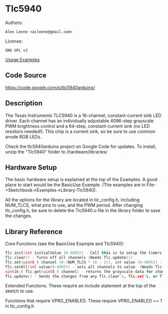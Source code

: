 Tlc5940
=======

Authors:

    Alex Leone <acleone@gmail.com>

License:

    GNU GPL v3


[Usage Examples](./examples)

Code Source
-----------

<https://code.google.com/p/tlc5940arduino/>

Description
-----------

The Texas Instruments TLC5940 is a 16-channel, constant-current sink
LED driver. Each channel has an individually adjustable 4096-step
grayscale PWM brightness control and a 64-step, constant-current sink
(no LED resistors needed!). This chip is a current sink, so be sure to
use common anode RGB LEDs.

Check the tlc5940arduino project on Google Code for updates. To
install, unzip the "Tlc5940" folder to <Arduino
Folder>/hardware/libraries/

Hardware Setup
--------------

The basic hardware setup is explained at the top of the Examples. A
good place to start would be the BasicUse Example. (The examples are
in File->Sketchbook->Examples->Library-Tlc5940).

All the options for the library are located in tlc_config.h, including
NUM_TLCS, what pins to use, and the PWM period. After changing
tlc_config.h, be sure to delete the Tlc5940.o file in the library
folder to save the changes.

Library Reference
-----------------

Core Functions (see the BasicUse Example and Tlc5940):

```cpp
Tlc.init(int initialValue (0-4095)) - Call this is to setup the timers before using any other Tlc functions. initialValue defaults to zero (all channels off).
Tlc.clear() - Turns off all channels (Needs Tlc.update())
Tlc.set(uint8_t channel (0-(NUM_TLCS * 16 - 1)), int value (0-4095)) - sets the grayscale data for channel. (Needs Tlc.update())
Tlc.setAll(int value(0-4095)) - sets all channels to value. (Needs Tlc.update())
uint16_t Tlc.get(uint8_t channel) - returns the grayscale data for channel (see set).
Tlc.update() - Sends the changes from any Tlc.clear's, Tlc.set's, or Tlc.setAll's.
```

Extended Functions. These require an include statement at the top of the sketch to use.

Functions that require VPRG_ENABLED. These require VPRG_ENABLED == 1 in tlc_config.h
